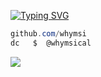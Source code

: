 [![Typing SVG](https://readme-typing-svg.demolab.com/?lines=whymsical)](https://git.io/typing-svg)

```csharp
github.com/whymsi
dc   $  @whymsical
```
![](https://komarev.com/ghpvc/?username=whymsi)
